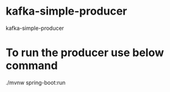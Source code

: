 # kafka-simple-producer
kafka-simple-producer

# To run the producer use below command
./mvnw spring-boot:run
